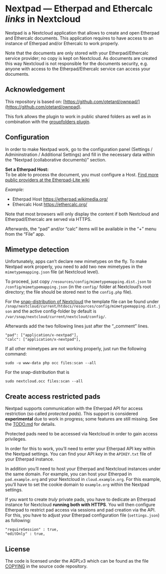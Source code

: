 # Nextpad — Etherpad and Ethercalc _links_ in Nextcloud

Nextpad is a Nextcloud application that allows to create and open
Etherpad and Ethercalc documents. This application requires to have
access to an instance of Etherpad and/or Ethercalc to work properly.

Note that the documents are only stored with your Etherpad/Ethercalc
service provider; no copy is kept on Nextcloud. As documents are
created this way Nextcloud is not responsible for the documents
security, e.g. anyone with access to the Etherpad/Ethercalc service
can access your documents.

## Acknowledgement

This repository is based on: [https://github.com/otetard/ownpad/](https://github.com/otetard/ownpad).

This fork allows the plugin to work in public shared folders as well as in combination with the [groupfolders plugin](https://github.com/nextcloud/groupfolders).


## Configuration

In order to make Nextpad work, go to the configuration panel (Settings /
Admininstration / Additional Settings) and fill in the necessary data
within the “Nextpad (collaborative documents)” section.

**Set a Etherpad Host:**  
To be able to process the document, you must configure a Host. [Find more public providers at the Etherpad-Lite wiki](https://github.com/ether/etherpad-lite/wiki/Sites-that-run-Etherpad-Lite)

*Example:*
* Etherpad Host   https://etherpad.wikimedia.org/
* Ethercalc Host  https://ethercalc.org/

Note that most browsers will only display the content if both Nextcloud and Etherpad/Ethercalc are served via HTTPS.

Afterwards, the “pad” and/or “calc” items will be available in the “+”
menu from the “File” app.

## Mimetype detection

Unfortunately, apps can’t declare new mimetypes on the fly. To make
Nextpad work properly, you need to add two new mimetypes in the
`mimetypemapping.json` file (at Nextcloud level).

To proceed, just copy `/resources/config/mimetypemapping.dist.json` to
`/config/mimetypemapping.json` (in the `config/` folder at Nextcloud’s
root directory; the file should be stored next to the `config.php`
file).

For the [snap-distribution of Nextcloud](https://github.com/nextcloud/nextcloud-snap) the template file can be found under `/snap/nextcloud/current/htdocs/resources/config/mimetypemapping.dist.json` and the active config-folder by default is `/var/snap/nextcloud/current/nextcloud/config/`.

Afterwards add the two following lines just after the “_comment”
lines.

    "pad": ["application/x-nextpad"],
    "calc": ["application/x-nextpad"],

If all other mimetypes are not working properly, just run the
following command:

    sudo -u www-data php occ files:scan --all

For the snap-distribution that is

    sudo nextcloud.occ files:scan --all

## Create access restricted pads

Nextpad supports communication with the Etherpad API for access
restriction (so called *protected pads*). This support is considered
**experimental** due to work in progress; some features are still
missing. See the [TODO.md](TODO.md) for details.

Protected pads need to be accessed via Nextcloud in order to gain access
privileges.

In order for this to work, you’ll need to enter your Etherpad API key
within the Nextpad settings. You can find your API key in the
`APIKEY.txt` file of your Etherpad instance.

In addition you’ll need to host your Etherpad and Nextcloud instances
under the same domain. For example, you can host your Etherpad in
`pad.example.org` and your Nextcloud in `cloud.example.org`. For this
example, you’ll have to set the cookie domain to `example.org` within
the Nextpad settings.

If you want to create *truly* private pads, you have to dedicate an
Etherpad instance for Nextcloud **running both with HTTPS**. You will then configure Etherpad to
restrict pad access via sessions and pad creation via the API.
For this, you have to adjust your Etherpad configuration file
(`settings.json`) as following:

    "requireSession" : true,
    "editOnly" : true,

## License

The code is licensed under the AGPLv3 which can be found as the file [COPYING](COPYING) in the source code repository.

